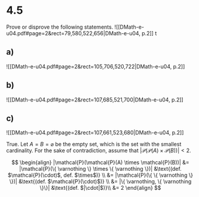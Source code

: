 
# 4.5
Prove or disprove the following statements.
![[DMath-e-u04.pdf#page=2&rect=79,580,522,656|DMath-e-u04, p.2]]
t
## a)
![[DMath-e-u04.pdf#page=2&rect=105,706,520,722|DMath-e-u04, p.2]]


## b)
![[DMath-e-u04.pdf#page=2&rect=107,685,521,700|DMath-e-u04, p.2]]


## c)
![[DMath-e-u04.pdf#page=2&rect=107,661,523,680|DMath-e-u04, p.2]]

True. Let $A=B=\varnothing$ be the empty set, which is the set with the smallest cardinality. For the sake of contradiction, assume that $|\mathcal{P}(\mathcal{P}(A) \times \mathcal{P}(B))| < 2$.

$$
\begin{align}
|\mathcal{P}(\mathcal{P}(A) \times \mathcal{P}(B))| &= |\mathcal{P}(\{ \varnothing \} \times \{ \varnothing \})| &\text{(def. $\mathcal{P}(\cdot)$, def. $\times$)} \\
&= |\mathcal{P}(\{ \{ \varnothing \} \})| &\text{(def. $\mathcal{P}(\cdot)$)} \\
&= |\{ \varnothing, \{ \varnothing \}\}| &\text{(def. $|\cdot|$)}\\
&= 2
\end{align}
$$